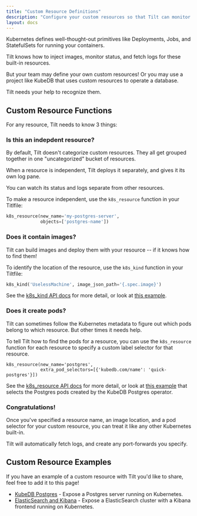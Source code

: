 ```yaml
---
title: "Custom Resource Definitions"
description: "Configure your custom resources so that Tilt can monitor them."
layout: docs
---
```


Kubernetes defines well-thought-out primitives like Deployments, Jobs, and
StatefulSets for running your containers.

Tilt knows how to inject images, monitor status, and fetch logs for these
built-in resources.

But your team may define your own custom resources! Or you may use a project
like KubeDB that uses custom resources to operate a database.

Tilt needs your help to recognize them.

## Custom Resource Functions

For any resource, Tilt needs to know 3 things:

### Is this an indepdent resource?

By default, Tilt doesn't categorize custom resources. They all get grouped together
in one "uncategorized" bucket of resources.

When a resource is independent, Tilt deploys it separately, and gives it its own
log pane.

You can watch its status and logs separate from other resources.

To make a resource independent, use the `k8s_resource` function in your
Titlfile:

```python
k8s_resource(new_name='my-postgres-server',
             objects=['postgres-name'])
```

### Does it contain images?

Tilt can build images and deploy them with your resource -- if it knows how to find them!

To identify the location of the resource, use the `k8s_kind` function in your Tiltfile:

```python
k8s_kind('UselessMachine', image_json_path='{.spec.image}')
```

See the [k8s_kind API docs](api.html#k8s_kind) for more detail, or look at [this
example](https://github.com/tilt-dev/tilt/blob/master/integration/crd/Tiltfile#L8).

### Does it create pods?

Tilt can sometimes follow the Kubernetes metadata to figure out
which pods belong to which resource. But other times it needs help.

To tell Tilt how to find the pods for a resource, you can use the `k8s_resource` function
for each resource to specify a custom label selector for that resource.

```
k8s_resource(new_name='postgres',
             extra_pod_selectors=[{'kubedb.com/name': 'quick-postgres'}])
```

See the [k8s_resource API docs](api.html#k8s_resource) for more detail, or look
at [this
example](https://github.com/tilt-dev/tilt-example-frameworks/blob/master/kubedb-postgres/Tiltfile)
that selects the Postgres pods created by the KubeDB Postgres operator.

### Congratulations!

Once you've specified a resource name, an image location, and a pod selector for your custom
resource, you can treat it like any other Kubernetes built-in.

Tilt will automatically fetch logs, and create any port-forwards you specify.

## Custom Resource Examples

If you have an example of a custom resource with Tilt you'd like to share, feel free to add it to this page!

- [KubeDB
  Postgres](https://github.com/tilt-dev/tilt-example-frameworks/tree/master/kubedb-postgres) -
  Expose a Postgres server running on Kubernetes.
- [ElasticSearch and Kibana](https://github.com/tilt-dev/tilt-example-frameworks/tree/master/kibana) -
  Expose a ElasticSearch cluster with a Kibana frontend running on Kubernetes.
